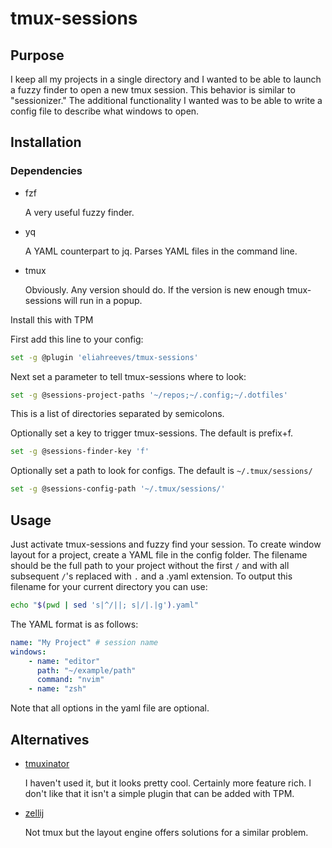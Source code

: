 # tmux-sessions

## Purpose

I keep all my projects in a single directory and I wanted to be able to launch a fuzzy finder to open a new tmux session. This behavior is similar to "sessionizer." The additional functionality I wanted was to be able to write a config file to describe what windows to open.

## Installation

### Dependencies

- fzf

    A very useful fuzzy finder.
- yq

    A YAML counterpart to jq. Parses YAML files in the command line.
- tmux

    Obviously. Any version should do. If the version is new enough tmux-sessions will run in a popup.

Install this with TPM

First add this line to your config:
```bash
set -g @plugin 'eliahreeves/tmux-sessions'
```

Next set a parameter to tell tmux-sessions where to look:
```bash
set -g @sessions-project-paths '~/repos;~/.config;~/.dotfiles'
```
This is a list of directories separated by semicolons.

Optionally set a key to trigger tmux-sessions. The default is prefix+f.
```bash
set -g @sessions-finder-key 'f'
```

Optionally set a path to look for configs. The default is `~/.tmux/sessions/`
```bash
set -g @sessions-config-path '~/.tmux/sessions/'
```
## Usage

Just activate tmux-sessions and fuzzy find your session. To create window layout for a project, create a YAML file in the config folder. The filename should be the full path to your project without the first `/` and with all subsequent `/`'s replaced with `.` and a .yaml extension. To output this filename for your current directory you can use: 
```bash
echo "$(pwd | sed 's|^/||; s|/|.|g').yaml"
```

The YAML format is as follows:
```yaml
name: "My Project" # session name
windows:
    - name: "editor"
      path: "~/example/path"
      command: "nvim"
    - name: "zsh"
```
Note that all options in the yaml file are optional.

## Alternatives
- [tmuxinator](https://github.com/tmuxinator/tmuxinator)

    I haven't used it, but it looks pretty cool. Certainly more feature rich. I don't like that it isn't a simple plugin that can be added with TPM.

- [zellij](https://github.com/zellij-org/zellij)

    Not tmux but the layout engine offers solutions for a similar problem.


